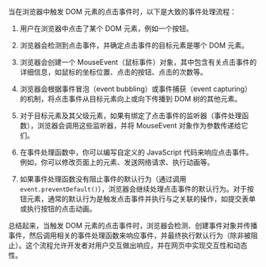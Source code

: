 当在浏览器中触发 DOM 元素的点击事件时，以下是大致的事件处理流程：

1. 用户在浏览器中点击了某个 DOM 元素，例如一个按钮。

2. 浏览器会检测到点击事件，并确定点击事件的目标元素是哪个 DOM 元素。

3. 浏览器会创建一个 MouseEvent（鼠标事件）对象，其中包含有关点击事件的详细信息，如鼠标的坐标位置、点击的按钮、点击的次数等。

4. 浏览器会根据事件冒泡（event bubbling）或事件捕获（event capturing）的机制，将点击事件从目标元素向上或向下传播到 DOM 树的其他元素。

5. 对于目标元素及其父级元素，如果有绑定了点击事件的监听器（事件处理函数），浏览器会调用这些监听器，并将 MouseEvent 对象作为参数传递给它们。

6. 在事件处理函数中，你可以编写自定义的 JavaScript 代码来响应点击事件。例如，你可以修改页面上的元素、发送网络请求、执行动画等。

7. 如果事件处理函数没有阻止事件的默认行为（通过调用 `event.preventDefault()`），浏览器会继续处理点击事件的默认行为。对于按钮元素，通常的默认行为是触发点击事件并执行与之关联的操作，如提交表单或执行按钮的点击动画。

总结起来，当触发 DOM 元素的点击事件时，浏览器会检测、创建事件对象并传播事件，然后调用相关的事件处理函数来响应事件，并最终执行默认行为（除非被阻止）。这个流程允许开发者对用户交互做出响应，并在网页中实现交互性和动态性。
